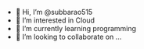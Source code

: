 - 👋 Hi, I’m @subbarao515
- 👀 I’m interested in Cloud
- 🌱 I’m currently learning programming
- 💞️ I’m looking to collaborate on ...


<!---
subbarao515/subbarao515 is a ✨ special ✨ repository because its `README.md` (this file) appears on your GitHub profile.
You can click the Preview link to take a look at your changes.
--->
